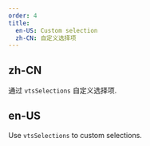 ```yaml
---
order: 4
title:
  en-US: Custom selection
  zh-CN: 自定义选择项
---
```


## zh-CN

通过 `vtsSelections` 自定义选择项.

## en-US

Use `vtsSelections` to custom selections.



